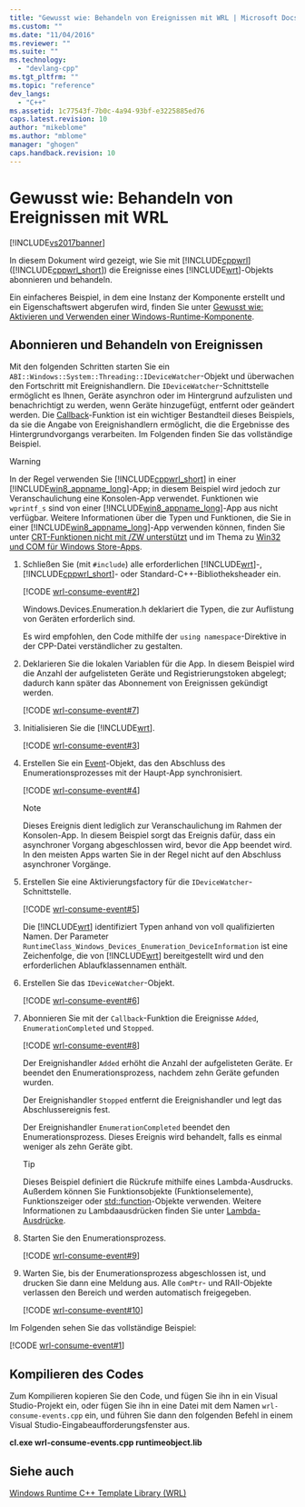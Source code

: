 ```yaml
---
title: "Gewusst wie: Behandeln von Ereignissen mit WRL | Microsoft Docs"
ms.custom: ""
ms.date: "11/04/2016"
ms.reviewer: ""
ms.suite: ""
ms.technology: 
  - "devlang-cpp"
ms.tgt_pltfrm: ""
ms.topic: "reference"
dev_langs: 
  - "C++"
ms.assetid: 1c77543f-7b0c-4a94-93bf-e3225885ed76
caps.latest.revision: 10
author: "mikeblome"
ms.author: "mblome"
manager: "ghogen"
caps.handback.revision: 10
---
```

# Gewusst wie: Behandeln von Ereignissen mit WRL
[!INCLUDE[vs2017banner](../assembler/inline/includes/vs2017banner.md)]

In diesem Dokument wird gezeigt, wie Sie mit [!INCLUDE[cppwrl](../windows/includes/cppwrl_md.md)] \([!INCLUDE[cppwrl_short](../windows/includes/cppwrl_short_md.md)]\) die Ereignisse eines [!INCLUDE[wrt](../atl/reference/includes/wrt_md.md)]\-Objekts abonnieren und behandeln.  
  
 Ein einfacheres Beispiel, in dem eine Instanz der Komponente erstellt und ein Eigenschaftswert abgerufen wird, finden Sie unter [Gewusst wie: Aktivieren und Verwenden einer Windows\-Runtime\-Komponente](../windows/how-to-activate-and-use-a-windows-runtime-component-using-wrl.md).  
  
## Abonnieren und Behandeln von Ereignissen  
 Mit den folgenden Schritten starten Sie ein `ABI::Windows::System::Threading::IDeviceWatcher`\-Objekt und überwachen den Fortschritt mit Ereignishandlern.  Die `IDeviceWatcher`\-Schnittstelle ermöglicht es Ihnen, Geräte asynchron oder im Hintergrund aufzulisten und benachrichtigt zu werden, wenn Geräte hinzugefügt, entfernt oder geändert werden.  Die [Callback](../windows/callback-function-windows-runtime-cpp-template-library.md)\-Funktion ist ein wichtiger Bestandteil dieses Beispiels, da sie die Angabe von Ereignishandlern ermöglicht, die die Ergebnisse des Hintergrundvorgangs verarbeiten.  Im Folgenden finden Sie das vollständige Beispiel.  
  
> [!WARNING]
>  In der Regel verwenden Sie [!INCLUDE[cppwrl_short](../windows/includes/cppwrl_short_md.md)] in einer [!INCLUDE[win8_appname_long](../build/includes/win8_appname_long_md.md)]\-App; in diesem Beispiel wird jedoch zur Veranschaulichung eine Konsolen\-App verwendet.  Funktionen wie `wprintf_s` sind von einer [!INCLUDE[win8_appname_long](../build/includes/win8_appname_long_md.md)]\-App aus nicht verfügbar.  Weitere Informationen über die Typen und Funktionen, die Sie in einer [!INCLUDE[win8_appname_long](../build/includes/win8_appname_long_md.md)]\-App verwenden können, finden Sie unter [CRT\-Funktionen nicht mit \/ZW unterstützt](http://msdn.microsoft.com/library/windows/apps/jj606124.aspx) und im Thema zu [Win32 und COM für Windows Store\-Apps](http://msdn.microsoft.com/library/windows/apps/br205757.aspx).  
  
1.  Schließen Sie \(mit `#include`\) alle erforderlichen [!INCLUDE[wrt](../atl/reference/includes/wrt_md.md)]\-, [!INCLUDE[cppwrl_short](../windows/includes/cppwrl_short_md.md)]\- oder Standard\-C\+\+\-Bibliotheksheader ein.  
  
     [!CODE [wrl-consume-event#2](../CodeSnippet/VS_Snippets_Misc/wrl-consume-event#2)]  
  
     Windows.Devices.Enumeration.h deklariert die Typen, die zur Auflistung von Geräten erforderlich sind.  
  
     Es wird empfohlen, den Code mithilfe der `using namespace`\-Direktive in der CPP\-Datei verständlicher zu gestalten.  
  
2.  Deklarieren Sie die lokalen Variablen für die App.  In diesem Beispiel wird die Anzahl der aufgelisteten Geräte und Registrierungstoken abgelegt; dadurch kann später das Abonnement von Ereignissen gekündigt werden.  
  
     [!CODE [wrl-consume-event#7](../CodeSnippet/VS_Snippets_Misc/wrl-consume-event#7)]  
  
3.  Initialisieren Sie die [!INCLUDE[wrt](../atl/reference/includes/wrt_md.md)].  
  
     [!CODE [wrl-consume-event#3](../CodeSnippet/VS_Snippets_Misc/wrl-consume-event#3)]  
  
4.  Erstellen Sie ein [Event](../windows/event-class-windows-runtime-cpp-template-library.md)\-Objekt, das den Abschluss des Enumerationsprozesses mit der Haupt\-App synchronisiert.  
  
     [!CODE [wrl-consume-event#4](../CodeSnippet/VS_Snippets_Misc/wrl-consume-event#4)]  
  
    > [!NOTE]
    >  Dieses Ereignis dient lediglich zur Veranschaulichung im Rahmen der Konsolen\-App.  In diesem Beispiel sorgt das Ereignis dafür, dass ein asynchroner Vorgang abgeschlossen wird, bevor die App beendet wird.  In den meisten Apps warten Sie in der Regel nicht auf den Abschluss asynchroner Vorgänge.  
  
5.  Erstellen Sie eine Aktivierungsfactory für die `IDeviceWatcher`\-Schnittstelle.  
  
     [!CODE [wrl-consume-event#5](../CodeSnippet/VS_Snippets_Misc/wrl-consume-event#5)]  
  
     Die [!INCLUDE[wrt](../atl/reference/includes/wrt_md.md)] identifiziert Typen anhand von voll qualifizierten Namen.  Der Parameter `RuntimeClass_Windows_Devices_Enumeration_DeviceInformation` ist eine Zeichenfolge, die von [!INCLUDE[wrt](../atl/reference/includes/wrt_md.md)] bereitgestellt wird und den erforderlichen Ablaufklassennamen enthält.  
  
6.  Erstellen Sie das `IDeviceWatcher`\-Objekt.  
  
     [!CODE [wrl-consume-event#6](../CodeSnippet/VS_Snippets_Misc/wrl-consume-event#6)]  
  
7.  Abonnieren Sie mit der `Callback`\-Funktion die Ereignisse `Added`, `EnumerationCompleted` und `Stopped`.  
  
     [!CODE [wrl-consume-event#8](../CodeSnippet/VS_Snippets_Misc/wrl-consume-event#8)]  
  
     Der Ereignishandler `Added` erhöht die Anzahl der aufgelisteten Geräte.  Er beendet den Enumerationsprozess, nachdem zehn Geräte gefunden wurden.  
  
     Der Ereignishandler `Stopped` entfernt die Ereignishandler und legt das Abschlussereignis fest.  
  
     Der Ereignishandler `EnumerationCompleted` beendet den Enumerationsprozess.  Dieses Ereignis wird behandelt, falls es einmal weniger als zehn Geräte gibt.  
  
    > [!TIP]
    >  Dieses Beispiel definiert die Rückrufe mithilfe eines Lambda\-Ausdrucks.  Außerdem können Sie Funktionsobjekte \(Funktionselemente\), Funktionszeiger oder [std::function](../standard-library/function-class.md)\-Objekte verwenden.  Weitere Informationen zu Lambdaausdrücken finden Sie unter [Lambda\-Ausdrücke](../cpp/lambda-expressions-in-cpp.md).  
  
8.  Starten Sie den Enumerationsprozess.  
  
     [!CODE [wrl-consume-event#9](../CodeSnippet/VS_Snippets_Misc/wrl-consume-event#9)]  
  
9. Warten Sie, bis der Enumerationsprozess abgeschlossen ist, und drucken Sie dann eine Meldung aus.  Alle `ComPtr`\- und RAII\-Objekte verlassen den Bereich und werden automatisch freigegeben.  
  
     [!CODE [wrl-consume-event#10](../CodeSnippet/VS_Snippets_Misc/wrl-consume-event#10)]  
  
 Im Folgenden sehen Sie das vollständige Beispiel:  
  
 [!CODE [wrl-consume-event#1](../CodeSnippet/VS_Snippets_Misc/wrl-consume-event#1)]  
  
## Kompilieren des Codes  
 Zum Kompilieren kopieren Sie den Code, und fügen Sie ihn in ein Visual Studio\-Projekt ein, oder fügen Sie ihn in eine Datei mit dem Namen `wrl-consume-events.cpp` ein, und führen Sie dann den folgenden Befehl in einem Visual Studio\-Eingabeaufforderungsfenster aus.  
  
 **cl.exe wrl\-consume\-events.cpp runtimeobject.lib**  
  
## Siehe auch  
 [Windows Runtime C\+\+ Template Library \(WRL\)](../windows/windows-runtime-cpp-template-library-wrl.md)